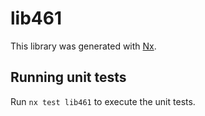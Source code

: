 # lib461

This library was generated with [Nx](https://nx.dev).

## Running unit tests

Run `nx test lib461` to execute the unit tests.
